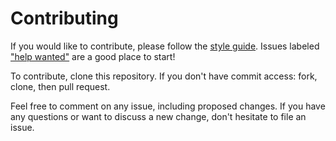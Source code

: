 # Contributing

If you would like to contribute, please follow the [style guide](STYLE.md).
Issues labeled ["help
wanted"](https://git.generalassemb.ly/ga-wdi-boston/meta/labels/help%20wanted) are a good
place to start!

To contribute, clone this repository. If you don't have commit access: fork,
clone, then pull request.

Feel free to comment on any issue, including proposed changes. If you have any
questions or want to discuss a new change, don't hesitate to file an issue.
